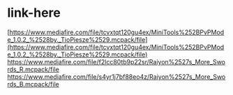 # link-here
[https://www.mediafire.com/file/tcvxtqt120gu4ex/MiniTools%252BPvPMode_1.0.2_%2528by._TioPiesze%2529.mcpack/file](https://www.mediafire.com/file/tcvxtqt120gu4ex/MiniTools%252BPvPMode_1.0.2_%2528by._TioPiesze%2529.mcpack/file)
https://www.mediafire.com/file/f2lcc80tb9p22sr/Raiyon%2527s_More_Swords_R.mcpack/file
https://www.mediafire.com/file/s4yr1j7bf88eo4z/Raiyon%2527s_More_Swords_B.mcpack/file

